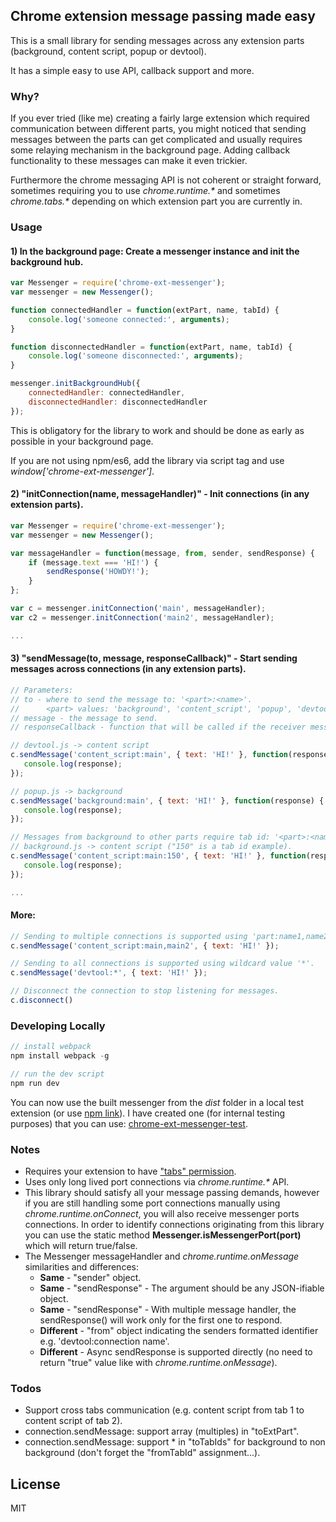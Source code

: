 ## Chrome extension message passing made easy

This is a small library for sending messages across any extension parts (background, content script, popup or devtool).

It has a simple easy to use API, callback support and more.

### Why?

If you ever tried (like me) creating a fairly large extension which required communication between different parts, you might noticed that sending messages between the parts can get complicated and usually requires some relaying mechanism in the background page.
Adding callback functionality to these messages can make it even trickier.

Furthermore the chrome messaging API is not coherent or straight forward, sometimes requiring you to use _chrome.runtime.\*_ and sometimes _chrome.tabs.\*_ depending on which extension part you are currently in.

### Usage

#### 1) In the background page: Create a messenger instance and init the background hub.
```javascript
var Messenger = require('chrome-ext-messenger');
var messenger = new Messenger();

function connectedHandler = function(extPart, name, tabId) {
    console.log('someone connected:', arguments);
}

function disconnectedHandler = function(extPart, name, tabId) {
    console.log('someone disconnected:', arguments);
}

messenger.initBackgroundHub({
    connectedHandler: connectedHandler,
    disconnectedHandler: disconnectedHandler
});
```

This is obligatory for the library to work and should be done as early as possible in your background page.

If you are not using npm/es6, add the library via script tag and use _window['chrome-ext-messenger']_.

#### 2) "initConnection(name, messageHandler)" - Init connections (in any extension parts).
```javascript
var Messenger = require('chrome-ext-messenger');
var messenger = new Messenger();

var messageHandler = function(message, from, sender, sendResponse) {
    if (message.text === 'HI!') {
        sendResponse('HOWDY!');
    }
};

var c = messenger.initConnection('main', messageHandler);
var c2 = messenger.initConnection('main2', messageHandler);

...
```

#### 3) "sendMessage(to, message, responseCallback)" - Start sending messages across connections (in any extension parts).
```javascript
// Parameters:
// to - where to send the message to: '<part>:<name>'.
//      <part> values: 'background', 'content_script', 'popup', 'devtool'.
// message - the message to send.
// responseCallback - function that will be called if the receiver message handler invoked "sendResponse".

// devtool.js -> content script
c.sendMessage('content_script:main', { text: 'HI!' }, function(response) {
   console.log(response);
});

// popup.js -> background
c.sendMessage('background:main', { text: 'HI!' }, function(response) {
   console.log(response);
});

// Messages from background to other parts require tab id: '<part>:<name>:<tabId>'.
// background.js -> content script ("150" is a tab id example).
c.sendMessage('content_script:main:150', { text: 'HI!' }, function(response) {
   console.log(response);
});

...
```

#### More:
```javascript
// Sending to multiple connections is supported using 'part:name1,name2,...'.
c.sendMessage('content_script:main,main2', { text: 'HI!' });

// Sending to all connections is supported using wildcard value '*'.
c.sendMessage('devtool:*', { text: 'HI!' });

// Disconnect the connection to stop listening for messages.
c.disconnect()
```

### Developing Locally
```javascript
// install webpack
npm install webpack -g

// run the dev script
npm run dev
```
You can now use the built messenger from the _dist_ folder in a local test extension (or use [npm link](https://docs.npmjs.com/cli/link)).
I have created one (for internal testing purposes) that you can use: [chrome-ext-messenger-test](https://github.com/asimen1/chrome-ext-messenger-test).

### Notes
* Requires your extension to have ["tabs" permission](https://developer.chrome.com/extensions/declare_permissions).
* Uses only long lived port connections via _chrome.runtime.*_ API.
* This library should satisfy all your message passing demands, however if you are still handling some port connections manually using _chrome.runtime.onConnect_, you will also receive messenger ports connections. In order to identify connections originating from this library you can use the static method **Messenger.isMessengerPort(port)** which will return true/false.
* The Messenger messageHandler and _chrome.runtime.onMessage_ similarities and differences:
    * **Same** - "sender" object.
    * **Same** - "sendResponse" - The argument should be any JSON-ifiable object.
    * **Same** - "sendResponse" - With multiple message handler, the sendResponse() will work only for the first one to respond.  
    * **Different** - "from" object indicating the senders formatted identifier e.g. 'devtool:connection name'.
    * **Different** - Async sendResponse is supported directly (no need to return "true" value like with _chrome.runtime.onMessage_).

### Todos
* Support cross tabs communication (e.g. content script from tab 1 to content script of tab 2).
* connection.sendMessage: support array (multiples) in "toExtPart".
* connection.sendMessage: support * in "toTabIds" for background to non background (don't forget the "fromTabId" assignment...).

License
----
MIT
